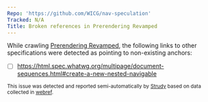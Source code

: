 ```yaml
---
Repo: 'https://github.com/WICG/nav-speculation'
Tracked: N/A
Title: Broken references in Prerendering Revamped
---
```


While crawling [Prerendering Revamped](https://wicg.github.io/nav-speculation/prerendering.html), the following links to other specifications were detected as pointing to non-existing anchors:
* [ ] https://html.spec.whatwg.org/multipage/document-sequences.html#create-a-new-nested-navigable

<sub>This issue was detected and reported semi-automatically by [Strudy](https://github.com/w3c/strudy/) based on data collected in [webref](https://github.com/w3c/webref/).</sub>
